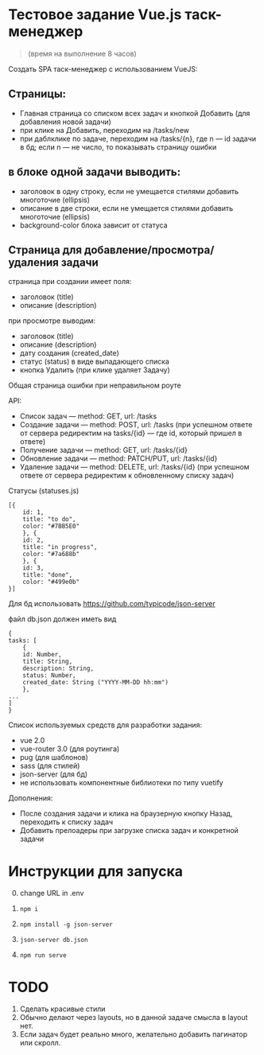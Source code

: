 # Тестовое задание Vue.js таск-менеджер  
> (время на выполнение 8 часов)

Создать SPA таск-менеджер с использованием VueJS:

## Страницы:
* Главная страница со списком всех задач и кнопкой Добавить (для добавления новой задачи)
* при клике на Добавить, переходим на /tasks/new
* при даблклике по задаче, переходим на /tasks/{n}, где n — id задачи в бд; если n — не число, то показывать страницу ошибки

## в блоке одной задачи выводить:
* заголовок в одну строку, если не умещается стилями добавить многоточие (ellipsis)
* описание в две строки, если не умещается стилями добавить многоточие (ellipsis)
* background-color блока зависит от статуса

## Страница для добавление/просмотра/удаления задачи
страница при создании имеет поля:
- заголовок (title)
- описание (description)

при просмотре выводим:
- заголовок (title)
- описание (description)
- дату создания (created_date)
- статус (status) в виде выпадающего списка
- кнопка Удалить (при клике удаляет Задачу)

Общая страница ошибки при неправильном роуте

API:
- Список задач — method: GET, url: /tasks
- Создание задачи — method: POST, url: /tasks (при успешном ответе от сервера редиректим на tasks/{id} — где id, который пришел в ответе)
- Получение задачи — method: GET, url: /tasks/{id}
- Обновление задачи — method: PATCH/PUT, url: /tasks/{id}
- Удаление задачи — method: DELETE, url: /tasks/{id} (при успешном ответе от сервера редиректим к обновленному списку задач)


Статусы (statuses.js)
```
[{
    id: 1,
    title: "to do",
    color: "#7BB5E0"
    }, {
    id: 2,
    title: "in progress",
    color: "#7a688b"
    }, {
    id: 3,
    title: "done",
    color: "#499e0b"
}]
```

Для бд использовать https://github.com/typicode/json-server

файл db.json должен иметь вид
```
{
tasks: [
    {
    id: Number,
    title: String,
    description: String,
    status: Number,
    created_date: String ("YYYY-MM-DD hh:mm")
    },
...
]
}
```


Список используемых средств для разработки задания:
* vue 2.0
* vue-router 3.0 (для роутинга)
* pug (для шаблонов)
* sass (для стилей)
* json-server (для бд)
* не использовать компонентные библиотеки по типу vuetify

Дополнения:
* После создания задачи и клика на браузерную кнопку Назад, переходить к списку задач
* Добавить прелоадеры при загрузке списка задач и конкретной задачи


# Инструкции для запуска

0. change URL in .env

1. `npm i`

2. `npm install -g json-server`

3. `json-server db.json`

4. `npm run serve`

# TODO

1. Сделать красивые стили
2. Обычно делают через layouts, но в данной задаче смысла в layout нет.
3. Если задач будет реально много, желательно добавить пагинатор или скролл.
